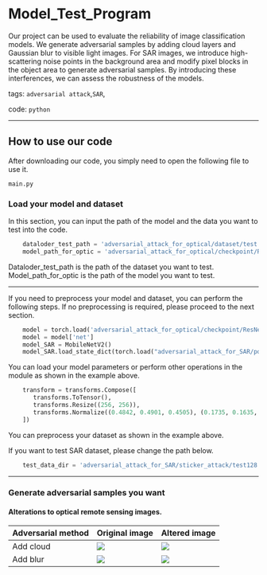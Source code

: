 # Model_Test_Program
   Our project can be used to evaluate the reliability of image classification models. We generate adversarial samples by adding cloud layers and Gaussian blur to visible light images. For SAR images, we introduce high-scattering noise points in the background area and modify pixel blocks in the object area to generate adversarial samples. By introducing these interferences, we can assess the robustness of the models.
 
tags: `adversarial attack`,`SAR`,
 
code: `python`
 
---
## How to use our code

After downloading our code, you simply need to open the following file to use it.

    main.py

### Load your model and dataset

In this section, you can input the path of the model and the data you want to test into the code.
```python
    dataloder_test_path = 'adversarial_attack_for_optical/dataset/test'
    model_path_for_optic = 'adversarial_attack_for_optical/checkpoint/ResNet18.pth'
```
Dataloder_test_path is the path of the dataset you want to test.
Model_path_for_optic is the path of the model you want to test.

---
If you need to preprocess your model and dataset, you can perform the following steps. If no preprocessing is required, please proceed to the next section.
```python
    model = torch.load('adversarial_attack_for_optical/checkpoint/ResNet18.pth')
    model = model['net']
    model_SAR = MobileNetV2()
    model_SAR.load_state_dict(torch.load("adversarial_attack_for_SAR/point_attack/MSTAR_MobileNetV2_0709.model"))
```    
    
You can load your model parameters or perform other operations in the module as shown in the example above.
```python
    transform = transforms.Compose([
       transforms.ToTensor(),
       transforms.Resize((256, 256)),
       transforms.Normalize((0.4842, 0.4901, 0.4505), (0.1735, 0.1635, 0.1555))
    ])
```
You can preprocess your dataset as shown in the example above.

If you want to test SAR dataset, please change the path below.
```python
    test_data_dir = 'adversarial_attack_for_SAR/sticker_attack/test128'
```
---
### Generate adversarial samples you want
#### Alterations to optical remote sensing images.

Adversarial method  | Original image | Altered image
------------- | ------------- | -------------
Add cloud  | ![](https://github.com/Agiraffea/model_test_program/blob/main/result%20example/optical%20result/cloud/golfcourse.12.png) | ![](https://github.com/Agiraffea/model_test_program/blob/main/result%20example/optical%20result/cloud/img1_true_golfcourse_pred_tenniscourt.png)
Add blur  | ![](https://github.com/Agiraffea/model_test_program/blob/main/result%20example/optical%20result/blur/tenniscourt.11.png) | ![](https://github.com/Agiraffea/model_test_program/blob/main/result%20example/optical%20result/blur/img1_true_tenniscourt_pred_baseballdiamond.png)



